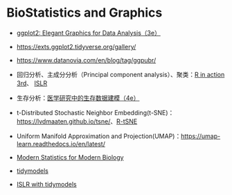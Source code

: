 # BioStatistics and Graphics

-   [ggplot2: Elegant Graphics for Data Analysis（3e）](https://ggplot2-book.org/)

-   <https://exts.ggplot2.tidyverse.org/gallery/>

-   <https://www.datanovia.com/en/blog/tag/ggpubr/>

-   回归分析、主成分分析（Principal component analysis）、聚类：[R in action 3rd](https://livebook.manning.com/book/r-in-action-third-edition)、 [ISLR](https://www.statlearning.com/)

-   生存分析：[医学研究中的生存数据建模（4e）](https://bookdown.org/wangzhen/survival/)

-   t-Distributed Stochastic Neighbor Embedding(t-SNE)：<https://lvdmaaten.github.io/tsne/>、[R-tSNE](https://cran.r-project.org/web/packages/tsne/)

-   Uniform Manifold Approximation and Projection(UMAP)：<https://umap-learn.readthedocs.io/en/latest/>

-   [Modern Statistics for Modern Biology](https://www.huber.embl.de/msmb/)

-   [tidymodels](https://www.tidymodels.org/)

-   [ISLR with tidymodels](https://emilhvitfeldt.github.io/ISLR-tidymodels-labs/)
